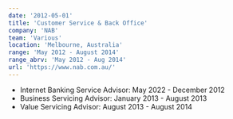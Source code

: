 ```yaml
---
date: '2012-05-01'
title: 'Customer Service & Back Office'
company: 'NAB'
team: 'Various'
location: 'Melbourne, Australia'
range: 'May 2012 - August 2014'
range_abrv: 'May 2012 - Aug 2014'
url: 'https://www.nab.com.au/'
---
```


- Internet Banking Service Advisor: May 2022 - December 2012
- Business Servicing Advisor: January 2013 - August 2013
- Value Servicing Advisor: August 2013 - August 2014
